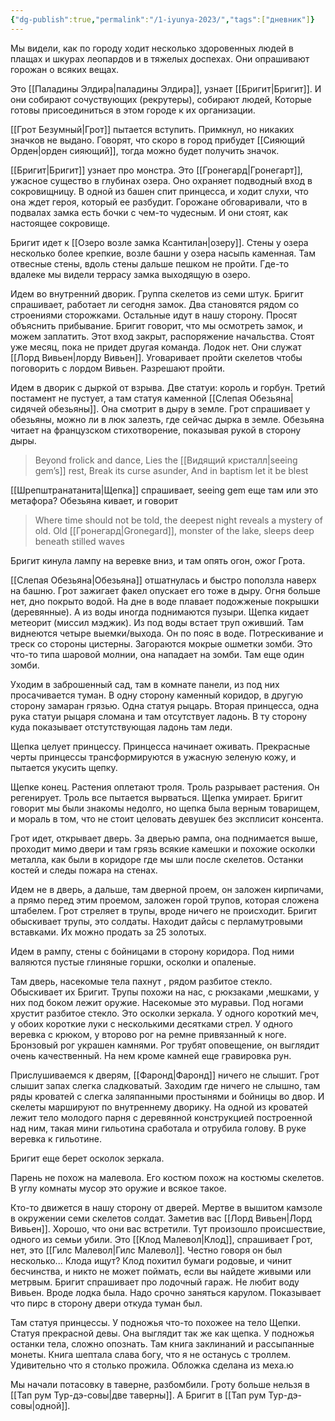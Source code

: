 ```yaml
---
{"dg-publish":true,"permalink":"/1-iyunya-2023/","tags":["дневник"]}
---
```


Мы видели, как по городу ходит несколько здоровенных людей в плащах и шкурах леопардов и в тяжелых доспехах. Они опрашивают горожан о всяких вещах.

Это [[Паладины Элдира\|паладины Элдира]], узнает [[Бригит\|Бригит]]. И они собирают сочуствующих (рекрутеры), собирают людей, Которые готовы присоединиться в этом городе к их организации.

[[Грот Безумный\|Грот]] пытается вступить. Примкнул, но никаких значков не выдано. Говорят, что скоро в город прибудет [[Сияющий Орден\|орден сияющий]], тогда можно будет получить значок.

[[Бригит\|Бригит]] узнает про монстра. Это [[Гронегард\|Гронегарт]], ужасное существо в глубинах озера. Оно охраняет подводный вход в сокровищницу. В одной из башен спит принцесса, и ходит слухи, что она ждет героя, который ее разбудит. Горожане обговаривали, что в подвалах замка есть бочки с чем-то чудесным. И они стоят, как настоящее сокровище.

Бригит идет к [[Озеро возле замка Ксантилан\|озеру]]. Стены у озера несколько более крепкие, возле башни у озера насыпь каменная. Там отвесные стены, вдоль стены дальше пешком не пройти. Где-то вдалеке мы видели террасу замка выходящую в озеро.

Идем во внутренний дворик. Группа скелетов из семи штук. Бригит спрашивает, работает ли сегодня замок. Два становятся рядом со строениями сторожками. Остальные идут в нашу сторону. Просят объяснить прибывание. Бригит говорит, что мы осмотреть замок, и можем заплатить. Этот вход закрыт, распоряжение начальства. Стоят уже месяц, пока не придет другая команда. Лодок нет. Они служат [[Лорд Вивьен\|лорду Вивьен]]. Уговаривает пройти скелетов чтобы поговорить с лордом Вивьен. Разрешают пройти.

Идем в дворик с дыркой от взрыва. Две статуи: король и горбун. Третий постамент не пустует, а там статуя каменной [[Слепая Обезьяна\|сидячей обезьяны]]. Она смотрит в дыру в земле. Грот спрашивает у обезьяны, можно ли в люк залезть, где сейчас дырка в земле. Обезьяна читает на французском стихотворение, показывая рукой в сторону дыры.

> Beyond frolick and dance,
> Lies the [[Видящий кристалл\|seeing gem’s]] rest,
> Break its curse asunder,
> And in baptism let it be blest

[[Шрепштранатанита\|Щепка]] спрашивает, seeing gem еще там или это метафора? Обезьяна кивает, и говорит

> Where time should not be told, the deepest night reveals a mystery of old.
> Old [[Гронегард\|Gronegard]], monster of the lake, sleeps deep beneath stilled waves

Бригит кинула лампу на веревке вниз, и там опять огон, ожог Грота.

[[Слепая Обезьяна\|Обезьяна]] отшатнулась и быстро поползла наверх на башню. Грот зажигает факел опускает его тоже в дыру. Огня больше нет, дно покрыто водой. На дне в воде плавает подожженые покрышки (деревянные). А из воды иногда поднимаются пузыри. Щепка кидает метеорит (миссил мэджик). Из под воды встает труп оживший. Там виднеются четыре выемки/выхода. Он по пояс в воде. Потрескивание и треск со стороны цистерны. Загораются мокрые ошметки зомби. Это что-то типа шаровой молнии, она нападает на зомби. Там еще один зомби.

Уходим в заброшенный сад, там в комнате панели, из под них просачивается туман. В одну сторону каменный коридор, в другую сторону замаран грязью. Одна статуя рыцарь. Вторая принцесса, одна рука статуи рыцаря сломана и там отсутствует ладонь. В ту сторону куда показывает отстутствующая ладонь там леди.

Щепка целует принцессу. Принцесса начинает оживать. Прекрасные черты принцессы трансформируются в ужасную зеленую кожу, и пытается укусить щепку.

Щепке конец. Растения оплетают троля. Троль разрывает растения. Он регенирует. Троль все пытается вырваться. Щепка умирает. Бригит говорит мы были знакомы недолго, но щепка была верным товарищем, и мораль в том, что не стоит целовать девушек без эксплисит консента.

Грот идет, открывает дверь. За дверью рампа, она поднимается выше, проходит мимо двери и там грязь всякие камешки и похожие осколки металла, как были в коридоре где мы шли после скелетов. Останки костей и следы пожара на стенах.

Идем не в дверь, а дальше, там дверной проем, он заложен кирпичами, а прямо перед этим проемом, заложен горой трупов, которая сложена штабелем. Грот стреляет в трупы, вроде ничего не происходит. Бригит обыскивает трупы, это солдаты. Находит дайсы с перламутровыми вставками. Их можно продать за 25 золотых.

Идем в рампу, стены с бойницами в сторону коридора. Под ними валяются пустые глиняные горшки, осколки и опаленые.

Там дверь, насекомые тела пахнут , рядом разбитое стекло. Обыскивает их Бригит. Трупы похожи на нас, с рюкзаками ,мешками, у них под боком лежит оружие. Насекомые это муравьи. Под ногами хрустит разбитое стекло. Это осколки зеркала. У одного короткий меч, у обоих короткие луки с несколькими десятками стрел. У одного веревка с крюком, у второво рог на ремне привязанный к ноге. Бронзовый рог украшен камнями. Рог трубят оповещение, он выглядит очень качественный. На нем кроме камней еще гравировка рун.

Прислушиваемся к дверям, [[Фаронд\|Фаронд]] ничего не слышит. Грот слышит запах слегка сладковатый. Заходим где ничего не слышно, там ряды кроватей с слегка заляпанными простынями и бойницы во двор. И скелеты маршируют по внутреннему дворику. На одной из кроватей лежит тело молодого парня с деревянной конструкцией построенной над ним, такая мини гильотина сработала и отрубила голову. В руке веревка к гильотине.  

Бригит еще берет осколок зеркала.

Парень не похож на малевола. Его костюм похож на костюмы скелетов. В углу комнаты мусор это оружие и всякое такое.

Кто-то движется в нашу сторону от дверей. Мертве в вышитом камзоле в окружении семи скелетов солдат. Заметив вас [[Лорд Вивьен\|Лорд Вивьен]]. Хорошо, что они вас встретили. Тут произошло происшествие, одного из семьи убили. Это [[Клод Малевол\|Клод]], спрашивает Грот, нет, это [[Гилс Малевол\|Гилс Малевол]]. Честно говоря он был несколько... Клода ищут? Клод похитил бумаги родовые, и чинит бесчинства, и никто не может поймать, если вы найдете живыми или метрвым. Бригит спрашивает про лодочный гараж. Не любит воду Вивьен. Вроде лодка была. Надо срочно заняться карулом. Показывает что пирс в сторону двери откуда туман был.

Там статуя принцессы. У подножья что-то похожее на тело Щепки. Статуя прекрасной девы. Она выглядит так же как щепка. У подножья останки тела, сложно опознать. Там книга заклинаний и рассыпанные монеты. Книга шептала слава богу, что я не останусь с троллем. Удивительно что я столько прожила. Обложка сделана из меха.ю

Мы начали потасовку в таверне, разбомбили. Гроту больше нельзя в [[Тап рум Тур-дэ-совы\|две таверны]]. А Бригит в [[Тап рум Тур-дэ-совы\|одной]].